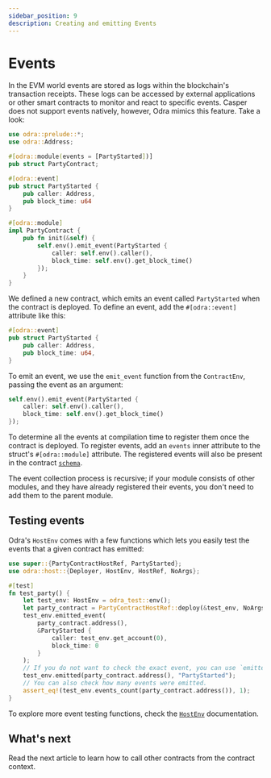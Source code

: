 ```yaml
---
sidebar_position: 9
description: Creating and emitting Events
---
```


# Events

In the EVM world events are stored as logs within the blockchain's transaction receipts. These logs can be accessed by external applications or other smart contracts to monitor and react to specific events. Casper does not support events natively, however, Odra mimics this feature. Take a look:

```rust title="examples/src/features/events.rs"
use odra::prelude::*;
use odra::Address;

#[odra::module(events = [PartyStarted])]
pub struct PartyContract;

#[odra::event]
pub struct PartyStarted {
    pub caller: Address,
    pub block_time: u64
}

#[odra::module]
impl PartyContract {
    pub fn init(&self) {
        self.env().emit_event(PartyStarted {
            caller: self.env().caller(),
            block_time: self.env().get_block_time()
        });
    }
}
```

We defined a new contract, which emits an event called `PartyStarted` when the contract is deployed.
To define an event, add the `#[odra::event]` attribute like this:

```rust title="examples/src/features/events.rs"
#[odra::event]
pub struct PartyStarted {
    pub caller: Address,
    pub block_time: u64,
}
```

To emit an event, we use the `emit_event` function from the `ContractEnv`, passing the event as an argument:

```rust title="examples/src/features/events.rs"
self.env().emit_event(PartyStarted {
    caller: self.env().caller(),
    block_time: self.env().get_block_time()
});
```

To determine all the events at compilation time to register them once the contract is deployed. To register events, add an `events` inner attribute to the struct's `#[odra::module]` attribute. The registered events will also be present in the contract [`schema`].

The event collection process is recursive; if your module consists of other modules, and they have already registered their events, you don't need to add them to the parent module.

## Testing events

Odra's `HostEnv` comes with a few functions which lets you easily test the events that a given contract has emitted:

```rust title="examples/src/features/events.rs"
use super::{PartyContractHostRef, PartyStarted};
use odra::host::{Deployer, HostEnv, HostRef, NoArgs};

#[test]
fn test_party() {
    let test_env: HostEnv = odra_test::env();
    let party_contract = PartyContractHostRef::deploy(&test_env, NoArgs);
    test_env.emitted_event(
        party_contract.address(),
        &PartyStarted {
            caller: test_env.get_account(0),
            block_time: 0
        }
    );
    // If you do not want to check the exact event, you can use `emitted` function
    test_env.emitted(party_contract.address(), "PartyStarted");
    // You can also check how many events were emitted.
    assert_eq!(test_env.events_count(party_contract.address()), 1);
}
```

To explore more event testing functions, check the [`HostEnv`] documentation.

## What's next
Read the next article to learn how to call other contracts from the contract context.

[`HostEnv`]: https://docs.rs/odra/1.1.0/odra/host/struct.HostEnv.html
[`schema`]: ./casper-contract-schema